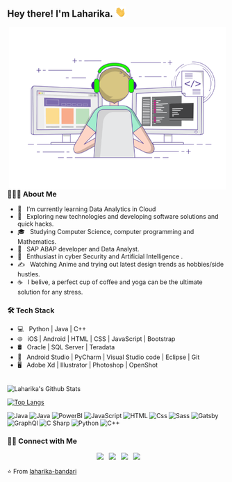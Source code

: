 <h2> Hey there! I'm Laharika. <img src="https://github.com/laharika-bandari/laharika-bandari/blob/main/Hi.gif" width="25"></h2>
<img align="right" alt="GIF" src="https://github.com/laharika-bandari/laharika-bandari/blob/main/computer.gif" width="500"/>

<h3> 👨🏻‍💻 About Me </h3>

- 🔭 &nbsp; I’m currently learning Data Analytics in Cloud
- 🤔 &nbsp; Exploring new technologies and developing software solutions and quick hacks.
- 🎓 &nbsp; Studying Computer Science, computer programming and Mathematics.
- 💼 &nbsp; SAP ABAP developer and Data Analyst.
- 🌱 &nbsp; Enthusiast in cyber Security and Artificial Intelligence .
- ✍️ &nbsp; Watching Anime and trying out latest design trends as hobbies/side hustles.
- ☕ &nbsp; I belive, a perfect cup of coffee and yoga can be the ultimate solution for any stress. 

<h3>🛠 Tech Stack</h3>

- 💻 &nbsp; Python | Java | C++  
- 🌐 &nbsp; iOS | Android | HTML | CSS | JavaScript | Bootstrap 
- 🛢 &nbsp; Oracle | SQL Server | Teradata
- 🔧 &nbsp; Android Studio | PyCharm | Visual Studio code | Eclipse | Git
- 🖥 &nbsp; Adobe Xd | Illustrator | Photoshop | OpenShot

<br>

<img align="center" src="https://github-readme-stats.vercel.app/api?username=laharika-bandari&include_all_commits=true&count_private=true&show_icons=true&line_height=20&title_color=7A7ADB&icon_color=2234AE&text_color=D3D3D3&bg_color=0,000000,130F40" alt="Laharika's Github Stats">

</br>

[![Top Langs](https://github-readme-stats.vercel.app/api/top-langs/?username=laharika-bandari&layout=compact&text_color=daf7dc&bg_color=151515)](https://github.com/laharika-bandari/github-readme-stats)


<p>
  
  <img alt="Java" src="https://img.shields.io/badge/SAP-0FAAFF?style=for-the-badge&logo=sap&logoColor=white&style=for-the-badge" />
  <img alt="Java" src="https://img.shields.io/badge/Java-ED8B00?style=for-the-badge&logo=java&logoColor=white&style=for-the-badge" />
  <img alt="PowerBI" src="https://img.shields.io/badge/PowerBI-F2C811?style=for-the-badge&logo=Power%20BI&logoColor=white&style=for-the-badge" />
  <img alt="JavaScript" src="https://img.shields.io/badge/JavaScript-F7DF1E?style=for-the-badge&logo=javascript&logoColor=white&style=for-the-badge" />
  <img alt="HTML" src="https://img.shields.io/badge/HTML-E34F26?style=for-the-badge&logo=html5&logoColor=white&style=for-the-badge" />
  <img alt="Css" src="https://img.shields.io/badge/CSS-1572B6?style=for-the-badge&logo=css3&logoColor=white&style=for-the-badge" />
  <img alt="Sass" src="https://img.shields.io/badge/Sass-CC6699?style=for-the-badge&logo=sass&logoColor=white&style=for-the-badge" />
  <img alt="Gatsby" src="https://img.shields.io/badge/Gatsby-663399?style=for-the-badge&logo=gatsby&logoColor=white&style=for-the-badge" />
  <img alt="GraphQl" src="https://img.shields.io/badge/GraphQL-E10098?style=for-the-badge&logo=graphql&logoColor=white&style=for-the-badge" />
  <img alt="C Sharp" src="https://img.shields.io/badge/C%23-239120?style=for-the-badge&logo=c-sharp&logoColor=white&style=for-the-badge" />
  <img alt="Python" src="https://img.shields.io/badge/Python-FFD43B?style=for-the-badge&logo=python&logoColor=darkgreen&style=for-the-badg" />
  <img alt="C++" src="https://img.shields.io/badge/C%2B%2B-00599C?style=for-the-badge&logo=c%2B%2B&logoColor=white&style=for-the-badg" />
  
</p>

<h3> 🤝🏻 Connect with Me </h3>

<p align="center">
&nbsp; <a href="" target="_blank" rel="noopener noreferrer"><img src="https://img.icons8.com/plasticine/100/000000/twitter.png" width="50" /></a>  
&nbsp; <a href="" target="_blank" rel="noopener noreferrer"><img src="https://img.icons8.com/plasticine/100/000000/instagram-new.png" width="50" /></a>  
&nbsp; <a href="www.linkedin.com/in/laharika-bandari-aa6119219" target="_blank" rel="noopener noreferrer"><img src="https://img.icons8.com/plasticine/100/000000/linkedin.png" width="50" /></a>
&nbsp; <a href="mailto:laharika.bandari@gmail.com" target="_blank" rel="noopener noreferrer"><img src="https://img.icons8.com/plasticine/100/000000/gmail.png"  width="50" /></a>
</p>

⭐️ From [laharika-bandari](https://github.com/laharika-bandari/)
